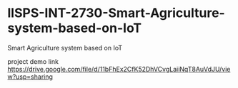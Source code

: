 # llSPS-INT-2730-Smart-Agriculture-system-based-on-IoT
Smart Agriculture system based on IoT


project demo link
<a href="https://drive.google.com/file/d/11bFhEx2CfK52DhVCvgLaiiNqT8AuVdJU/view?usp=sharing">https://drive.google.com/file/d/11bFhEx2CfK52DhVCvgLaiiNqT8AuVdJU/view?usp=sharing</a>
